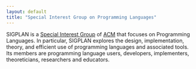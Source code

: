 ```yaml
---
layout: default
title: "Special Interest Group on Programming Languages"
---
```

SIGPLAN is a [Special Interest Group](http://www.acm.org/sigs) of
[ACM](http://info.acm.org/) that focuses on Programming Languages.
In particular, SIGPLAN explores the design, implementation, theory,
and efficient use of programming languages and associated tools.
Its members are programming language users, developers,
implementers, theoreticians, researchers and educators.  
